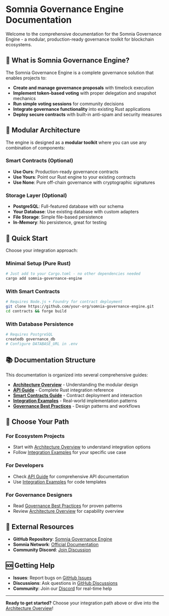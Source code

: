 # Somnia Governance Engine Documentation

Welcome to the comprehensive documentation for the Somnia Governance Engine - a modular, production-ready governance toolkit for blockchain ecosystems.

## 🎯 What is Somnia Governance Engine?

The Somnia Governance Engine is a complete governance solution that enables projects to:

- **Create and manage governance proposals** with timelock execution
- **Implement token-based voting** with proper delegation and snapshot mechanics
- **Run simple voting sessions** for community decisions
- **Integrate governance functionality** into existing Rust applications
- **Deploy secure contracts** with built-in anti-spam and security measures

## 🧩 Modular Architecture

The engine is designed as a **modular toolkit** where you can use any combination of components:

### Smart Contracts (Optional)
- **Use Ours**: Production-ready governance contracts
- **Use Yours**: Point our Rust engine to your existing contracts
- **Use None**: Pure off-chain governance with cryptographic signatures

### Storage Layer (Optional)
- **PostgreSQL**: Full-featured database with our schema
- **Your Database**: Use existing database with custom adapters
- **File Storage**: Simple file-based persistence
- **In-Memory**: No persistence, great for testing

## 🚀 Quick Start

Choose your integration approach:

### Minimal Setup (Pure Rust)
```bash
# Just add to your Cargo.toml - no other dependencies needed
cargo add somnia-governance-engine
```

### With Smart Contracts
```bash
# Requires Node.js + Foundry for contract deployment
git clone https://github.com/your-org/somnia-governance-engine.git
cd contracts && forge build
```

### With Database Persistence
```bash
# Requires PostgreSQL
createdb governance_db
# Configure DATABASE_URL in .env
```

## 📚 Documentation Structure

This documentation is organized into several comprehensive guides:

- **[Architecture Overview](ARCHITECTURE_OVERVIEW.md)** - Understanding the modular design
- **[API Guide](API_GUIDE.md)** - Complete Rust integration reference
- **[Smart Contracts Guide](SMART_CONTRACTS_GUIDE.md)** - Contract deployment and interaction
- **[Integration Examples](INTEGRATION_EXAMPLES.md)** - Real-world implementation patterns
- **[Governance Best Practices](GOVERNANCE_BEST_PRACTICES.md)** - Design patterns and workflows

## 🎯 Choose Your Path

### For Ecosystem Projects
- Start with [Architecture Overview](ARCHITECTURE_OVERVIEW.md) to understand integration options
- Follow [Integration Examples](INTEGRATION_EXAMPLES.md) for your specific use case

### For Developers
- Check [API Guide](API_GUIDE.md) for comprehensive API documentation
- Use [Integration Examples](INTEGRATION_EXAMPLES.md) for code templates

### For Governance Designers
- Read [Governance Best Practices](GOVERNANCE_BEST_PRACTICES.md) for proven patterns
- Review [Architecture Overview](ARCHITECTURE_OVERVIEW.md) for capability overview

## 🔗 External Resources

- **GitHub Repository**: [Somnia Governance Engine](https://github.com/your-org/somnia-governance-engine)
- **Somnia Network**: [Official Documentation](https://docs.somnia.network)
- **Community Discord**: [Join Discussion](https://discord.gg/somnia)

## 🆘 Getting Help

- **Issues**: Report bugs on [GitHub Issues](https://github.com/your-org/somnia-governance-engine/issues)
- **Discussions**: Ask questions in [GitHub Discussions](https://github.com/your-org/somnia-governance-engine/discussions)
- **Community**: Join our [Discord](https://discord.gg/somnia) for real-time help

---

**Ready to get started?** Choose your integration path above or dive into the [Architecture Overview](ARCHITECTURE_OVERVIEW.md)!
